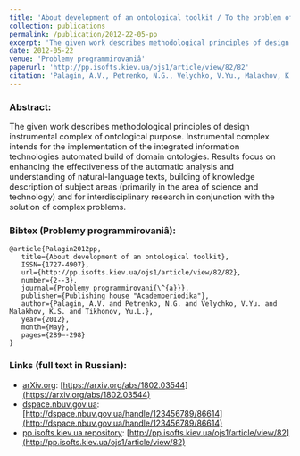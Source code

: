 ```yaml
---
title: 'About development of an ontological toolkit / To the problem of "The Instrumental complex for ontological engineering purpose" software system design'
collection: publications
permalink: /publication/2012-22-05-pp
excerpt: 'The given work describes methodological principles of design instrumental complex of ontological purpose. Instrumental complex intends for the implementation of the integrated information technologies automated build of domain ontologies. Results focus on enhancing the effectiveness of the automatic analysis and understanding of natural-language texts, building of knowledge description of subject areas (primarily in the area of science and technology) and for interdisciplinary research in conjunction with the solution of complex problems.'
date: 2012-05-22
venue: 'Problemy programmirovaniâ'
paperurl: 'http://pp.isofts.kiev.ua/ojs1/article/view/82/82'
citation: 'Palagin, A.V., Petrenko, N.G., Velychko, V.Yu., Malakhov, K.S., Tikhonov, Yu.L. (2012). About development of an ontological toolkit. <i>Problemy programmirovaniâ, 2-3</i>, 289–298. Retrieved from'
---
```


### Abstract:
<p style="font-size:11pt">
The given work describes methodological principles of design instrumental complex of ontological purpose. Instrumental complex intends for the implementation of the integrated information technologies automated build of domain ontologies. Results focus on enhancing the effectiveness of the automatic analysis and understanding of natural-language texts, building of knowledge description of subject areas (primarily in the area of science and technology) and for interdisciplinary research in conjunction with the solution of complex problems.
</p>

### Bibtex (Problemy programmirovaniâ):
```
@article{Palagin2012pp,
   title={About development of an ontological toolkit},
   ISSN={1727-4907},
   url={http://pp.isofts.kiev.ua/ojs1/article/view/82/82},
   number={2--3},
   journal={Problemy programmirovani{\^{a}}},
   publisher={Publishing house "Academperiodika"},
   author={Palagin, A.V. and Petrenko, N.G. and Velychko, V.Yu. and Malakhov, K.S. and Tikhonov, Yu.L.},
   year={2012},
   month={May},
   pages={289–-298}
}
```

### Links (full text in Russian):
* [arXiv.org](https://arxiv.org/a/0000-0003-3223-9844): [https://arxiv.org/abs/1802.03544](https://arxiv.org/abs/1802.03544)
* [dspace.nbuv.gov.ua](http://dspace.nbuv.gov.ua/): [http://dspace.nbuv.gov.ua/handle/123456789/86614](http://dspace.nbuv.gov.ua/handle/123456789/86614)
* [pp.isofts.kiev.ua repository](http://pp.isofts.kiev.ua): [http://pp.isofts.kiev.ua/ojs1/article/view/82](http://pp.isofts.kiev.ua/ojs1/article/view/82)
